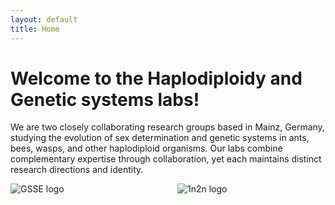 ```yaml
---
layout: default
title: Home
---
```


# Welcome to the Haplodiploidy and Genetic systems labs!
We are two closely collaborating research groups based in Mainz, Germany, studying the evolution of sex determination and genetic systems in ants, bees, wasps, and other haplodiploid organisms. Our labs combine complementary expertise through collaboration, yet each maintains distinct research directions and identity.

<div style="display:flex; gap:30px; justify-content:center; max-width:100%;">
  <img src="{{ '/assets/images/GSSElogo.png' | relative_url }}" 
       alt="GSSE logo" style="flex:1; max-width:50%; height:auto;">
  <img src="{{ '/assets/images/1n2nlogo.png' | relative_url }}" 
       alt="1n2n logo" style="flex:1; max-width:50%; height:auto;">
</div>
